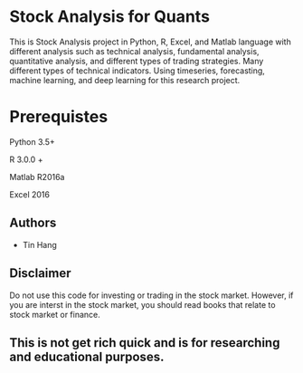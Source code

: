 # Stock Analysis for Quants
This is Stock Analysis project in Python, R, Excel, and Matlab language with different analysis such as technical analysis, fundamental analysis, quantitative analysis, and different types of trading strategies. Many different types of technical indicators. Using timeseries, forecasting, machine learning, and deep learning for this research project. 

# Prerequistes
Python 3.5+

R 3.0.0 +

Matlab R2016a

Excel 2016

## Authors
* Tin Hang

## Disclaimer
Do not use this code for investing or trading in the stock market. However, if you are interst in the stock market, you should read books that relate to stock market or finance.

## This is not get rich quick and is for researching and educational purposes.
